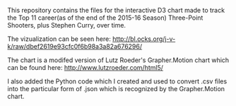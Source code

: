 This repository contains the files for the interactive D3 chart made to track the Top 11 career(as of the end of the 2015-16 Season) Three-Point Shooters, plus Stephen Curry, over time.

The vizualization can be seen here:
http://bl.ocks.org/j-v-k/raw/dbef2619e93cfc0f6b98a3a82a676296/

The chart is a modifed version of Lutz Roeder's Grapher.Motion chart which can be found here: http://www.lutzroeder.com/html5/

I also added the Python code which I created and used to convert .csv files into the particular form of .json which is recognized by the Grapher.Motion chart. 

